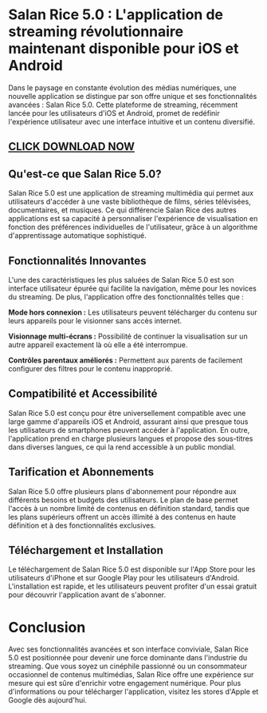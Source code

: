 # Salan Rice 5.0 : L'application de streaming révolutionnaire maintenant disponible pour iOS et Android

Dans le paysage en constante évolution des médias numériques, une nouvelle application se distingue par son offre unique et ses fonctionnalités avancées : Salan Rice 5.0. Cette plateforme de streaming, récemment lancée pour les utilisateurs d'iOS et Android, promet de redéfinir l'expérience utilisateur avec une interface intuitive et un contenu diversifié.

## [CLICK DOWNLOAD NOW](https://modfyp.io/salan-rice/)

## Qu'est-ce que Salan Rice 5.0?

Salan Rice 5.0 est une application de streaming multimédia qui permet aux utilisateurs d'accéder à une vaste bibliothèque de films, séries télévisées, documentaires, et musiques. Ce qui différencie Salan Rice des autres applications est sa capacité à personnaliser l'expérience de visualisation en fonction des préférences individuelles de l'utilisateur, grâce à un algorithme d'apprentissage automatique sophistiqué.

## Fonctionnalités Innovantes

L'une des caractéristiques les plus saluées de Salan Rice 5.0 est son interface utilisateur épurée qui facilite la navigation, même pour les novices du streaming. De plus, l'application offre des fonctionnalités telles que :

**Mode hors connexion :** Les utilisateurs peuvent télécharger du contenu sur leurs appareils pour le visionner sans accès internet.

**Visionnage multi-écrans :** Possibilité de continuer la visualisation sur un autre appareil exactement là où elle a été interrompue.

**Contrôles parentaux améliorés :** Permettent aux parents de facilement configurer des filtres pour le contenu inapproprié.

## Compatibilité et Accessibilité

Salan Rice 5.0 est conçu pour être universellement compatible avec une large gamme d'appareils iOS et Android, assurant ainsi que presque tous les utilisateurs de smartphones peuvent accéder à l'application. En outre, l'application prend en charge plusieurs langues et propose des sous-titres dans diverses langues, ce qui la rend accessible à un public mondial.

## Tarification et Abonnements

Salan Rice 5.0 offre plusieurs plans d'abonnement pour répondre aux différents besoins et budgets des utilisateurs. Le plan de base permet l'accès à un nombre limité de contenus en définition standard, tandis que les plans supérieurs offrent un accès illimité à des contenus en haute définition et à des fonctionnalités exclusives.

## Téléchargement et Installation

Le téléchargement de Salan Rice 5.0 est disponible sur l'App Store pour les utilisateurs d'iPhone et sur Google Play pour les utilisateurs d'Android. L'installation est rapide, et les utilisateurs peuvent profiter d'un essai gratuit pour découvrir l'application avant de s'abonner.

# Conclusion

Avec ses fonctionnalités avancées et son interface conviviale, Salan Rice 5.0 est positionnée pour devenir une force dominante dans l'industrie du streaming. Que vous soyez un cinéphile passionné ou un consommateur occasionnel de contenus multimédias, Salan Rice offre une expérience sur mesure qui est sûre d'enrichir votre engagement numérique. Pour plus d'informations ou pour télécharger l'application, visitez les stores d'Apple et Google dès aujourd'hui.
